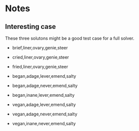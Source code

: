 # Notes

## Interesting case

These three solutons might be a good test case for a full solver.

- brief,liner,ovary,genie,steer
- cried,liner,ovary,genie,steer
- fried,liner,ovary,genie,steer

- began,adage,lever,emend,salty
- began,adage,never,emend,salty
- began,inane,lever,emend,salty
- vegan,adage,lever,emend,salty
- vegan,adage,never,emend,salty
- vegan,inane,never,emend,salty
